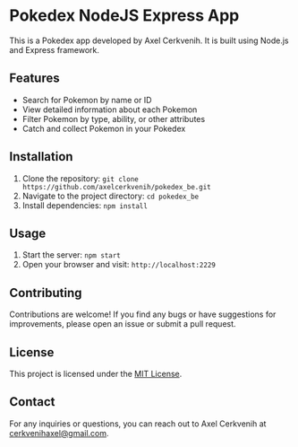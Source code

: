 # Pokedex NodeJS Express App

This is a Pokedex app developed by Axel Cerkvenih. It is built using Node.js and Express framework.

## Features

- Search for Pokemon by name or ID
- View detailed information about each Pokemon
- Filter Pokemon by type, ability, or other attributes
- Catch and collect Pokemon in your Pokedex

## Installation

1. Clone the repository: `git clone https://github.com/axelcerkvenih/pokedex_be.git`
2. Navigate to the project directory: `cd pokedex_be`
3. Install dependencies: `npm install`

## Usage

1. Start the server: `npm start`
2. Open your browser and visit: `http://localhost:2229`

## Contributing

Contributions are welcome! If you find any bugs or have suggestions for improvements, please open an issue or submit a pull request.

## License

This project is licensed under the [MIT License](LICENSE).

## Contact

For any inquiries or questions, you can reach out to Axel Cerkvenih at [cerkvenihaxel@gmail.com](mailto:cerkvenihaxel@gmail.com).
